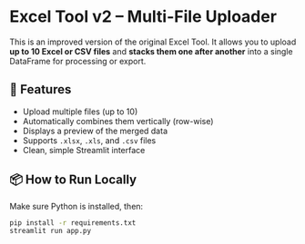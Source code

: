 # Excel Tool v2 – Multi-File Uploader

This is an improved version of the original Excel Tool. It allows you to upload **up to 10 Excel or CSV files** and **stacks them one after another** into a single DataFrame for processing or export.

## 🚀 Features
- Upload multiple files (up to 10)
- Automatically combines them vertically (row-wise)
- Displays a preview of the merged data
- Supports `.xlsx`, `.xls`, and `.csv` files
- Clean, simple Streamlit interface

## 📦 How to Run Locally
Make sure Python is installed, then:

```bash
pip install -r requirements.txt
streamlit run app.py

